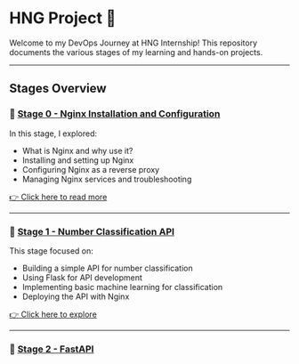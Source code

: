 # HNG Project 🚀

Welcome to my DevOps Journey at HNG Internship! This repository documents the various stages of my learning and hands-on projects.

---

## **Stages Overview**

### 🔹 [Stage 0 - Nginx Installation and Configuration](Stage0/README.md)
In this stage, I explored:
- What is Nginx and why use it?
- Installing and setting up Nginx
- Configuring Nginx as a reverse proxy
- Managing Nginx services and troubleshooting

[👉 Click here to read more](Stage0/README.md)

---

### 🔹 [Stage 1 - Number Classification API](Stage1/README.md)
This stage focused on:
- Building a simple API for number classification
- Using Flask for API development
- Implementing basic machine learning for classification
- Deploying the API with Nginx

[👉 Click here to explore](Stage1/README.md)

---

### 🔹 [Stage 2 - FastAPI](Stage2/README.md)
